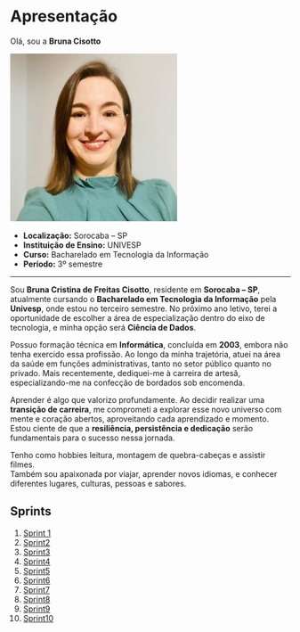 # Apresentação

Olá, sou a **Bruna Cisotto**

![Foto Pessoal](img/fotoreadme.jpg)


- **Localização:** Sorocaba – SP  
- **Instituição de Ensino:** UNIVESP  
- **Curso:** Bacharelado em Tecnologia da Informação  
- **Período:** 3º semestre  

---

Sou **Bruna Cristina de Freitas Cisotto**, residente em **Sorocaba – SP**, atualmente cursando o **Bacharelado em Tecnologia da Informação** pela **Univesp**, onde estou no terceiro semestre. No próximo ano letivo, terei a oportunidade de escolher a área de especialização dentro do eixo de tecnologia, e minha opção será **Ciência de Dados**.  

Possuo formação técnica em **Informática**, concluída em **2003**, embora não tenha exercido essa profissão. Ao longo da minha trajetória, atuei na área da saúde em funções administrativas, tanto no setor público quanto no privado. Mais recentemente, dediquei-me à carreira de artesã, especializando-me na confecção de bordados sob encomenda.  

Aprender é algo que valorizo profundamente. Ao decidir realizar uma **transição de carreira**, me comprometi a explorar esse novo universo com mente e coração abertos, aproveitando cada aprendizado e momento. Estou ciente de que a **resiliência, persistência e dedicação** serão fundamentais para o sucesso nessa jornada.  

Tenho como hobbies leitura, montagem de quebra-cabeças e assistir filmes.  
Também sou apaixonada por viajar, aprender novos idiomas, e conhecer diferentes lugares, culturas, pessoas e sabores.  


## Sprints 

1. [Sprint 1](https://github.com/Brunacisotto/programadebolsas/blob/main/Sprint1/Readme.md)
2. [Sprint2](https://github.com/Brunacisotto/programadebolsas/blob/main/Sprint2/Readme.md)
3. [Sprint3](https://github.com/Brunacisotto/programadebolsas/blob/main/Sprint3/Readme.md)
4. [Sprint4](https://github.com/Brunacisotto/programadebolsas/tree/main/Sprint4/Readme.md)
5. [Sprint5](https://github.com/Brunacisotto/programadebolsas/blob/main/Sprint5/Readme.md)
6. [Sprint6](https://github.com/Brunacisotto/programadebolsas/blob/main/Sprint6/Readme.md)
7. [Sprint7](https://github.com/Brunacisotto/programadebolsas/blob/main/Sprint7/Readme.md)
8. [Sprint8](https://github.com/Brunacisotto/programadebolsas/blob/main/Sprint8/Readme.md)
9. [Sprint9](https://github.com/Brunacisotto/programadebolsas/blob/main/Sprint9/Readme.md)
10. [Sprint10](https://github.com/Brunacisotto/programadebolsas/blob/main/Sprint10/Readme.md)





